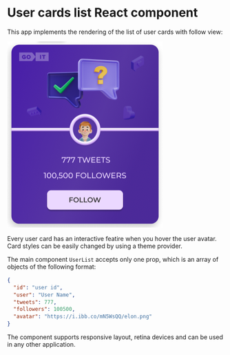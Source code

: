 # User cards list React component

This app implements the rendering of the list of user cards with follow view:

![user card](./assets/usercard.png)

Every user card has an interactive featire when you hover the user avatar. Card
styles can be easily changed by using a theme provider.

The main component `UserList` accepts only one prop, which is an array of
objects of the following format:

```json
{
  "id": "user id",
  "user": "User Name",
  "tweets": 777,
  "followers": 100500,
  "avatar": "https://i.ibb.co/mN5WsQQ/elon.png"
}
```

The component supports responsive layout, retina devices and can be used in any
other application.
